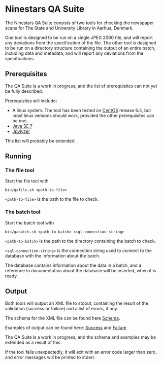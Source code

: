 # Ninestars QA Suite

The Ninestars QA Suite consists of two tools for checking the newspaper scans for The State and University Library in
Aarhus, Denmark.

One tool is designed to be run on a single JPEG 2000 file, and will report any deviations from the specification of the
file. The other tool is designed to be run on a directory structure containing the output of an entire batch, including
data and metadata, and will report any deviations from the specifications.

## Prerequisites

The QA Suite is a work in progress, and the list of prerequisites can not yet be fully described.

Prerequisites will include:

* A linux system. The tool has been tested on [CentOS][1] release 6.4, but most linux versions should work, provided the
    other prerequisites can be met.
* [Java SE 7][2]
* [Jpylyzer][3]

This list will probably be extended.

## Running

### The file tool

Start the file tool with

```
bin/qafile.sh <path-to-file>
```

`<path-to-file>` is the path to the file to check.

### The batch tool

Start the batch tool with

```
bin/qabatch.sh <path-to-batch> <sql-connection-string>
```

`<path-to-batch>` is the path to the directory containing the batch to check.

`<sql-connection-string>` is the connection string used to connect to the database with the information about the batch.

The database contains information about the data in a batch, and a reference to documentation about the database will be inserted, when it is ready.

## Output

Both tools will output an XML file to stdout, containing the result of the validation (success or failure) and a list of
errors, if any.

The schema for the XML file can be found here [Schema](xsd/qaresult).

Examples of output can be found here: [Success](examples/qaresult-success-example.xml)
and [Failure](examples/qaresult-failure-example.xml)

The QA Suite is a work in progress, and the schema and examples may be extended as a result of this.

If the tool fails unexpectedly, it will exit with an error code larger than zero, and error messages will be printed to
stderr.


[1]: http://www.centos.org
[2]: http://www.oracle.com/technetwork/java/javase/downloads/index.html
[3]: http://openplanetsfoundation.org/software/jpylyzer